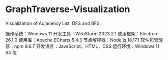 # GraphTraverse-Visualization
Visualization of Adjacency List, DFS and BFS.

操作系统：Windows 11
开发工具：WebStorm 2023.2.1
使用框架：Electron 26.1.0
使用库：Apache ECharts 5.4.3
节点解释器：Node.js 18.17.1
软件包管理器：npm 9.6.7
开发语言：JavaScript，HTML，CSS
运行环境：Windows 11 64 位
